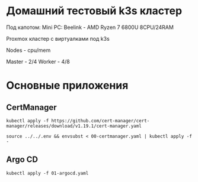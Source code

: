 # Домашний тестовый k3s кластер

Под капотом:
Mini PC: Beelink - AMD Ryzen 7 6800U 8CPU/24RAM

Proxmox кластер с виртуалками под k3s

Nodes - cpu/mem

Master - 2/4
Worker - 4/8

# Основные приложения

## CertManager

```shell
kubectl apply -f https://github.com/cert-manager/cert-manager/releases/download/v1.19.1/cert-manager.yaml
```

```shell
source ../../.env && envsubst < 00-certmanager.yaml | kubectl apply -f -
```

## Argo CD

```shell
kubectl apply -f 01-argocd.yaml
```